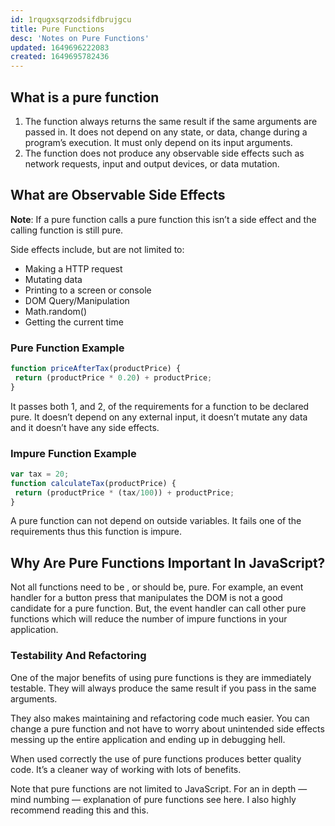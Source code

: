 ```yaml
---
id: 1rqugxsqrzodsifdbrujgcu
title: Pure Functions
desc: 'Notes on Pure Functions'
updated: 1649696222083
created: 1649695782436
---
```

## What is a pure function

1. The function always returns the same result if the same arguments are passed in. It does not depend on any state, or data, change during a program’s execution. It must only depend on its input arguments.
2. The function does not produce any observable side effects such as network requests, input and output devices, or data mutation.

## What are Observable Side Effects

**Note**: If a pure function calls a pure function this isn’t a side effect and the calling function is still pure.

Side effects include, but are not limited to:

- Making a HTTP request
- Mutating data
- Printing to a screen or console
- DOM Query/Manipulation
- Math.random()
- Getting the current time

### Pure Function Example

```javascript
function priceAfterTax(productPrice) {
 return (productPrice * 0.20) + productPrice;
}
```

It passes both 1, and 2, of the requirements for a function to be declared pure. It doesn’t depend on any external input, it doesn’t mutate any data and it doesn’t have any side effects.

### Impure Function Example

```javascript
var tax = 20;
function calculateTax(productPrice) {
 return (productPrice * (tax/100)) + productPrice; 
}
```

A pure function can not depend on outside variables. It fails one of the requirements thus this function is impure.

## Why Are Pure Functions Important In JavaScript?

Not all functions need to be , or should be, pure. For example, an event handler for a button press that manipulates the DOM is not a good candidate for a pure function. But, the event handler can call other pure functions which will reduce the number of impure functions in your application.

### Testability And Refactoring

One of the major benefits of using pure functions is they are immediately testable. They will always produce the same result if you pass in the same arguments.

They also makes maintaining and refactoring code much easier. You can change a pure function and not have to worry about unintended side effects messing up the entire application and ending up in debugging hell.

When used correctly the use of pure functions produces better quality code. It’s a cleaner way of working with lots of benefits.

Note that pure functions are not limited to JavaScript. For an in depth — mind numbing — explanation of pure functions see here. I also highly recommend reading this and this.
